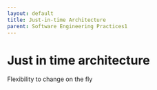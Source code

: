 ```yaml
---
layout: default
title: Just-in-time Architecture
parent: Software Engineering Practices1
---
```

# Just in time architecture

Flexibility to change on the fly
